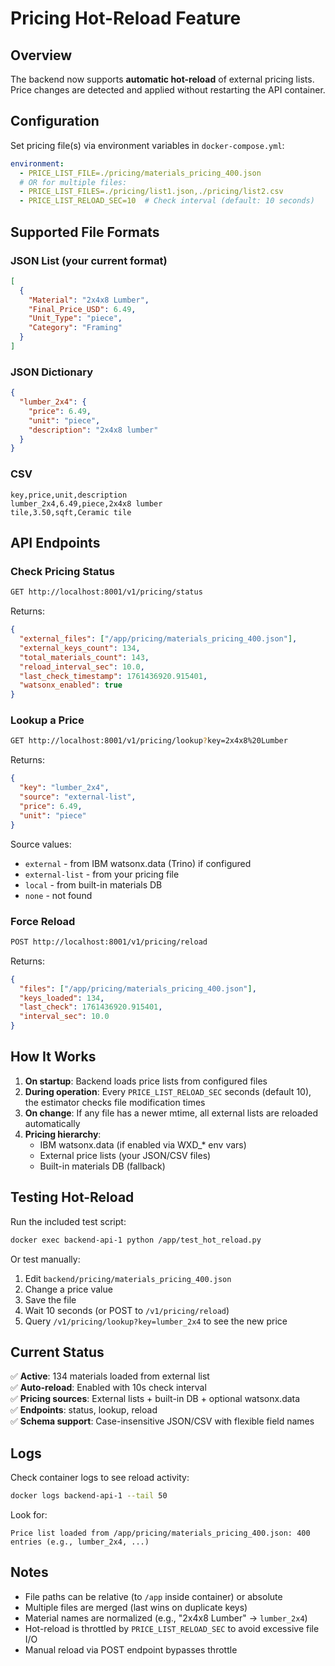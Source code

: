 # Pricing Hot-Reload Feature

## Overview

The backend now supports **automatic hot-reload** of external pricing lists. Price changes are detected and applied without restarting the API container.

## Configuration

Set pricing file(s) via environment variables in `docker-compose.yml`:

```yaml
environment:
  - PRICE_LIST_FILE=./pricing/materials_pricing_400.json
  # OR for multiple files:
  - PRICE_LIST_FILES=./pricing/list1.json,./pricing/list2.csv
  - PRICE_LIST_RELOAD_SEC=10  # Check interval (default: 10 seconds)
```

## Supported File Formats

### JSON List (your current format)
```json
[
  {
    "Material": "2x4x8 Lumber",
    "Final_Price_USD": 6.49,
    "Unit_Type": "piece",
    "Category": "Framing"
  }
]
```

### JSON Dictionary
```json
{
  "lumber_2x4": {
    "price": 6.49,
    "unit": "piece",
    "description": "2x4x8 lumber"
  }
}
```

### CSV
```csv
key,price,unit,description
lumber_2x4,6.49,piece,2x4x8 lumber
tile,3.50,sqft,Ceramic tile
```

## API Endpoints

### Check Pricing Status
```bash
GET http://localhost:8001/v1/pricing/status
```

Returns:
```json
{
  "external_files": ["/app/pricing/materials_pricing_400.json"],
  "external_keys_count": 134,
  "total_materials_count": 143,
  "reload_interval_sec": 10.0,
  "last_check_timestamp": 1761436920.915401,
  "watsonx_enabled": true
}
```

### Lookup a Price
```bash
GET http://localhost:8001/v1/pricing/lookup?key=2x4x8%20Lumber
```

Returns:
```json
{
  "key": "lumber_2x4",
  "source": "external-list",
  "price": 6.49,
  "unit": "piece"
}
```

Source values:
- `external` - from IBM watsonx.data (Trino) if configured
- `external-list` - from your pricing file
- `local` - from built-in materials DB
- `none` - not found

### Force Reload
```bash
POST http://localhost:8001/v1/pricing/reload
```

Returns:
```json
{
  "files": ["/app/pricing/materials_pricing_400.json"],
  "keys_loaded": 134,
  "last_check": 1761436920.915401,
  "interval_sec": 10.0
}
```

## How It Works

1. **On startup**: Backend loads price lists from configured files
2. **During operation**: Every `PRICE_LIST_RELOAD_SEC` seconds (default 10), the estimator checks file modification times
3. **On change**: If any file has a newer mtime, all external lists are reloaded automatically
4. **Pricing hierarchy**: 
   - IBM watsonx.data (if enabled via WXD_* env vars)
   - External price lists (your JSON/CSV files)
   - Built-in materials DB (fallback)

## Testing Hot-Reload

Run the included test script:
```bash
docker exec backend-api-1 python /app/test_hot_reload.py
```

Or test manually:
1. Edit `backend/pricing/materials_pricing_400.json`
2. Change a price value
3. Save the file
4. Wait 10 seconds (or POST to `/v1/pricing/reload`)
5. Query `/v1/pricing/lookup?key=lumber_2x4` to see the new price

## Current Status

✅ **Active**: 134 materials loaded from external list  
✅ **Auto-reload**: Enabled with 10s check interval  
✅ **Pricing sources**: External lists + built-in DB + optional watsonx.data  
✅ **Endpoints**: status, lookup, reload  
✅ **Schema support**: Case-insensitive JSON/CSV with flexible field names  

## Logs

Check container logs to see reload activity:
```bash
docker logs backend-api-1 --tail 50
```

Look for:
```
Price list loaded from /app/pricing/materials_pricing_400.json: 400 entries (e.g., lumber_2x4, ...)
```

## Notes

- File paths can be relative (to `/app` inside container) or absolute
- Multiple files are merged (last wins on duplicate keys)
- Material names are normalized (e.g., "2x4x8 Lumber" → `lumber_2x4`)
- Hot-reload is throttled by `PRICE_LIST_RELOAD_SEC` to avoid excessive file I/O
- Manual reload via POST endpoint bypasses throttle
